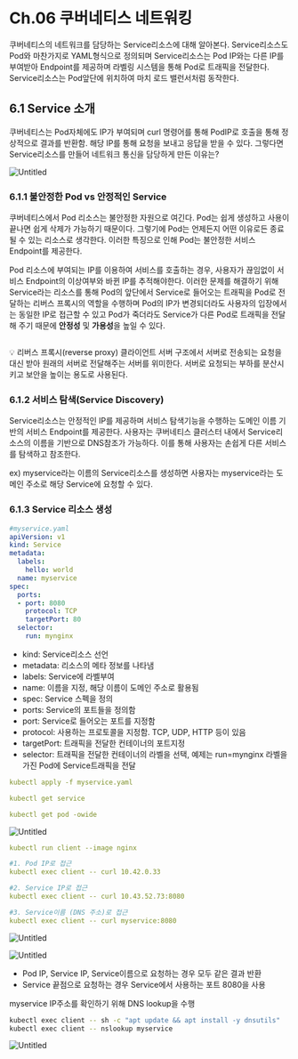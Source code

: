 # Ch.06 쿠버네티스 네트워킹

쿠버네티스의 네트워크를 담당하는 Service리소스에 대해 알아본다. Service리소스도 Pod와 마찬가지로 YAML형식으로 정의되며 Service리소스는 Pod IP와는 다른 IP를 부여받아 Endpoint를 제공하며 라벨링 시스템을 통해 Pod로 트래픽을 전달한다. Service리소스는 Pod앞단에 위치하여 마치 로드 밸런서처럼 동작한다.

 

## 6.1 Service 소개

쿠버네티스는 Pod자체에도 IP가 부여되며 curl 명령어를 통해 PodIP로 호출을 통해 정상적으로 결과를 반환함. 해당 IP를 통해 요청을 보내고 응답을 받을 수 있다. 그렇다면 Service리소스를 만들어 네트워크 통신을 담당하게 만든 이유는?

![Untitled](Ch%2006%20%E1%84%8F%E1%85%AE%E1%84%87%E1%85%A5%E1%84%82%E1%85%A6%E1%84%90%E1%85%B5%E1%84%89%E1%85%B3%20%E1%84%82%E1%85%A6%E1%84%90%E1%85%B3%E1%84%8B%E1%85%AF%E1%84%8F%E1%85%B5%E1%86%BC%206f7e928632704518bfa354d0f7f8036a/Untitled.png)

### 6.1.1 불안정한 Pod vs 안정적인 Service

쿠버네티스에서 Pod 리소스는 불안정한 자원으로 여긴다. Pod는 쉽게 생성하고 사용이 끝나면 쉽게 삭제가 가능하기 때문이다. 그렇기에 Pod는 언제든지 어떤 이유로든 종료될 수 있는 리소스로 생각한다. 이러한 특징으로 인해 Pod는 불안정한 서비스 Endpoint를 제공한다. 

Pod 리소스에 부여되는 IP를 이용하여 서비스를 호출하는 경우, 사용자가 끊임없이 서비스 Endpoint의 이상여부와 바뀐 IP를 추적해야한다. 이러한 문제를 해결하기 위해 Service라는 리소스를 통해 Pod의 앞단에서 Service로 들어오는 트래픽을 Pod로 전달하는 리버스 프록시의 역할을 수행하며 Pod의 IP가 변경되더라도 사용자의 입장에서는 동일한 IP로 접근할 수 있고 Pod가 죽더라도 Service가 다른 Pod로 트래픽을 전달해 주기 때문에 **안정성** 및 **가용성**을 높일 수 있다.

![<Google Cloud>](Ch%2006%20%E1%84%8F%E1%85%AE%E1%84%87%E1%85%A5%E1%84%82%E1%85%A6%E1%84%90%E1%85%B5%E1%84%89%E1%85%B3%20%E1%84%82%E1%85%A6%E1%84%90%E1%85%B3%E1%84%8B%E1%85%AF%E1%84%8F%E1%85%B5%E1%86%BC%206f7e928632704518bfa354d0f7f8036a/Untitled%201.png)

<Google Cloud>

<aside>
💡 리버스 프록시(reverse proxy)
클라이언트 서버 구조에서 서버로 전송되는 요청을 대신 받아 원래의 서버로 전달해주는 서버를 위미한다. 서버로 요청되는 부하를 분산시키고 보안을 높이는 용도로 사용된다.

</aside>

### 6.1.2 서비스 탐색(Service Discovery)

Service리소스는 안정적인 IP를 제공하며 서비스 탐색기능을 수행하는 도메인 이름 기반의 서비스 Endpoint를 제공한다. 사용자는 쿠버네티스 클러스터 내에서 Service리소스의 이름을 기반으로 DNS참조가 가능하다. 이를 통해 사용자는 손쉽게 다른 서비스를 탐색하고 참조한다.

ex) myservice라는 이름의 Service리소스를 생성하면 사용자는 myservice라는 도메인 주소로 해당 Service에 요청할 수 있다.

### 6.1.3 Service 리소스 생성

```yaml
#myservice.yaml
apiVersion: v1
kind: Service
metadata:
  labels:
    hello: world
  name: myservice
spec:
  ports:
  - port: 8080
    protocol: TCP
    targetPort: 80
  selector:
    run: mynginx
```

- kind: Service리소스 선언
- metadata: 리소스의 메타 정보를 나타냄
- labels: Service에 라벨부여
- name: 이름을 지정, 해당 이름이 도메인 주소로 활용됨
- spec: Service 스펙을 정의
- ports: Service의 포트들을 정의함
- port: Service로 들어오는 포트를 지정함
- protocol: 사용하는 프로토콜을 지정함. TCP, UDP, HTTP 등이 있음
- targetPort: 트래픽을 전달한 컨테이너의 포트지정
- selector: 트래픽을 전달한 컨테이너의 라벨을 선택, 예제는 run=mynginx 라벨을 가진 Pod에 Service트래픽을 전달

```yaml
kubectl apply -f myservice.yaml

kubectl get service

kubectl get pod -owide
```

![Untitled](Ch%2006%20%E1%84%8F%E1%85%AE%E1%84%87%E1%85%A5%E1%84%82%E1%85%A6%E1%84%90%E1%85%B5%E1%84%89%E1%85%B3%20%E1%84%82%E1%85%A6%E1%84%90%E1%85%B3%E1%84%8B%E1%85%AF%E1%84%8F%E1%85%B5%E1%86%BC%206f7e928632704518bfa354d0f7f8036a/Untitled%202.png)

```yaml
kubectl run client --image nginx

#1. Pod IP로 접근
kubectl exec client -- curl 10.42.0.33

#2. Service IP로 접근
kubectl exec client -- curl 10.43.52.73:8080

#3. Service이름 (DNS 주소)로 접근
kubectl exec client -- curl myservice:8080
```

![Untitled](Ch%2006%20%E1%84%8F%E1%85%AE%E1%84%87%E1%85%A5%E1%84%82%E1%85%A6%E1%84%90%E1%85%B5%E1%84%89%E1%85%B3%20%E1%84%82%E1%85%A6%E1%84%90%E1%85%B3%E1%84%8B%E1%85%AF%E1%84%8F%E1%85%B5%E1%86%BC%206f7e928632704518bfa354d0f7f8036a/Untitled%203.png)

![Untitled](Ch%2006%20%E1%84%8F%E1%85%AE%E1%84%87%E1%85%A5%E1%84%82%E1%85%A6%E1%84%90%E1%85%B5%E1%84%89%E1%85%B3%20%E1%84%82%E1%85%A6%E1%84%90%E1%85%B3%E1%84%8B%E1%85%AF%E1%84%8F%E1%85%B5%E1%86%BC%206f7e928632704518bfa354d0f7f8036a/Untitled%204.png)

- Pod IP, Service IP, Service이름으로 요청하는 경우 모두 같은 결과 반환
- Service 끝점으로 요청하는 경우 Service에서 사용하는 포트 8080을 사용

myservice IP주소를 확인하기 위해 DNS lookup을 수행

```bash
kubectl exec client -- sh -c "apt update && apt install -y dnsutils"
kubectl exec client -- nslookup myservice
```

![Untitled](Ch%2006%20%E1%84%8F%E1%85%AE%E1%84%87%E1%85%A5%E1%84%82%E1%85%A6%E1%84%90%E1%85%B5%E1%84%89%E1%85%B3%20%E1%84%82%E1%85%A6%E1%84%90%E1%85%B3%E1%84%8B%E1%85%AF%E1%84%8F%E1%85%B5%E1%86%BC%206f7e928632704518bfa354d0f7f8036a/Untitled%205.png)